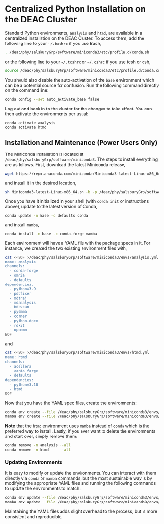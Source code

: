 # Centralized Python Installation on the DEAC Cluster

Standard Python environments, `analysis` and `htmd`, are available in a
centralized installation on the DEAC Cluster. To access them, add the following
line to your `~/.bashrc` if you use Bash,

```sh
. /deac/phy/salsburyGrp/software/miniconda3/etc/profile.d/conda.sh
```

or the following line to your `~/.tcshrc` or `~/.cshrc` if you use tcsh or csh,

```sh
source /deac/phy/salsburyGrp/software/miniconda3/etc/profile.d/conda.csh
```

You should also disable the auto-activation of the `base` environment which can
be a potential source for confusion. Run the following command directly on the
command line:

```sh
conda config --set auto_activate_base false
```

Log out and back in to the cluster for the changes to take effect. You can then
activate the environments per usual:

```sh
conda activate analysis
conda activate htmd
```


## Installation and Maintenance (Power Users Only)

The Miniconda installation is located at
`/deac/phy/salsburyGrp/software/miniconda3`. The steps to install everything are
as follows. First, download the latest Miniconda release,

```sh
wget https://repo.anaconda.com/miniconda/Miniconda3-latest-Linux-x86_64.sh
```

and install it in the desired location,

```sh
sh Miniconda3-latest-Linux-x86_64.sh -b -p /deac/phy/salsburyGrp/software/miniconda3
```

Once you have it initialized in your shell (with `conda init` or instructions
above), update to the latest version of Conda,

```sh
conda update -n base -c defaults conda
```

and install `mamba`,

```sh
conda install -n base -c conda-forge mamba
```

Each environment will have a YAML file with the package specs in it. For
instance, we created the two existing environment files with,

```sh
cat <<EOF >/deac/phy/salsburyGrp/software/miniconda3/envs/analysis.yml
name: analysis
channels:
  - conda-forge
  - omnia
  - defaults
dependencies:
  - python=3.9
  - pdbfixer
  - mdtraj
  - mdanalysis
  - hdbscan
  - pyemma
  - corner
  - python-docx
  - rdkit
  - openmm
EOF
```

and

```sh
cat <<EOF >/deac/phy/salsburyGrp/software/miniconda3/envs/htmd.yml
name: htmd
channels:
  - acellera
  - conda-forge
  - defaults
dependencies:
  - python=3.10
  - htmd
EOF
```

Now that you have the YAML spec files, create the environments:

```sh
conda env create --file /deac/phy/salsburyGrp/software/miniconda3/envs/analysis.yml
mamba env create --file /deac/phy/salsburyGrp/software/miniconda3/envs/htmd.yml
```

**Note** that the `htmd` environment uses `mamba` instead of `conda` which is
the preferred way to install. Lastly, if you ever want to delete the
environments and start over, simply remove them:

```sh
conda remove -n analysis --all
conda remove -n htmd     --all
```


### Updating Environments

It is easy to modify or update the environments. You can interact with them
directly via `conda` or `mamba` commands, but the most sustainable way is by
modifying the appropriate YAML files and running the following commands to
update the environments to match:

```sh
conda env update --file /deac/phy/salsburyGrp/software/miniconda3/envs/analysis.yml --prune
mamba env update --file /deac/phy/salsburyGrp/software/miniconda3/envs/htmd.yml     --prune
```

Maintaining the YAML files adds slight overhead to the process, but is more
consistent and reproducible.
